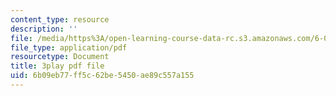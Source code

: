 ```yaml
---
content_type: resource
description: ''
file: /media/https%3A/open-learning-course-data-rc.s3.amazonaws.com/6-0001-introduction-to-computer-science-and-programming-in-python-fall-2016/6b09eb77ff5c62be5450ae89c557a155_lniF6ys2CIk.pdf
file_type: application/pdf
resourcetype: Document
title: 3play pdf file
uid: 6b09eb77-ff5c-62be-5450-ae89c557a155
---
```

